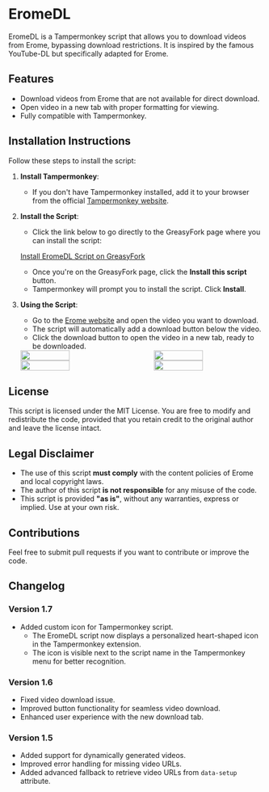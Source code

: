 # EromeDL

EromeDL is a Tampermonkey script that allows you to download videos from Erome, bypassing download restrictions. It is inspired by the famous YouTube-DL but specifically adapted for Erome.

## Features

- Download videos from Erome that are not available for direct download.
- Open video in a new tab with proper formatting for viewing.
- Fully compatible with Tampermonkey.

## Installation Instructions

Follow these steps to install the script:

1. **Install Tampermonkey**:
   - If you don't have Tampermonkey installed, add it to your browser from the official [Tampermonkey website](https://www.tampermonkey.net/).

2. **Install the Script**:
   - Click the link below to go directly to the GreasyFork page where you can install the script:
   
   [Install EromeDL Script on GreasyFork](https://greasyfork.org/pt-BR/scripts/522155-eromedl)

   - Once you're on the GreasyFork page, click the **Install this script** button.
   - Tampermonkey will prompt you to install the script. Click **Install**.

3. **Using the Script**:
   - Go to the [Erome website](https://www.erome.com/) and open the video you want to download.
   - The script will automatically add a download button below the video.
   - Click the download button to open the video in a new tab, ready to be downloaded.

   <div style="display: flex; justify-content: space-between;">
      <img src="https://github.com/user-attachments/assets/5218e246-6cd5-41c5-be92-0216b47c5d2b" width="45%" />
      <img src="https://github.com/user-attachments/assets/5de302ff-4d12-4cb9-8990-a5706766bf76" width ="45%" />
   </div>
   
   <div style="display: flex; justify-content: space-between;">
      <img src="https://github.com/user-attachments/assets/da15e4fd-b056-4084-b467-565e9b82e22f" width="45%" />
      <img src="https://github.com/user-attachments/assets/b65577ea-8cab-4ab8-9764-839fbbc546ca" width="45%" />
   </div>


## License

This script is licensed under the MIT License. You are free to modify and redistribute the code, provided that you retain credit to the original author and leave the license intact.

## Legal Disclaimer

- The use of this script **must comply** with the content policies of Erome and local copyright laws.
- The author of this script **is not responsible** for any misuse of the code.
- This script is provided **"as is"**, without any warranties, express or implied. Use at your own risk.

## Contributions

Feel free to submit pull requests if you want to contribute or improve the code.

## Changelog

### Version 1.7
- Added custom icon for Tampermonkey script.
  - The EromeDL script now displays a personalized heart-shaped icon in the Tampermonkey extension.
  - The icon is visible next to the script name in the Tampermonkey menu for better recognition.

### Version 1.6
- Fixed video download issue.
- Improved button functionality for seamless video download.
- Enhanced user experience with the new download tab.

### Version 1.5
- Added support for dynamically generated videos.
- Improved error handling for missing video URLs.
- Added advanced fallback to retrieve video URLs from `data-setup` attribute.
